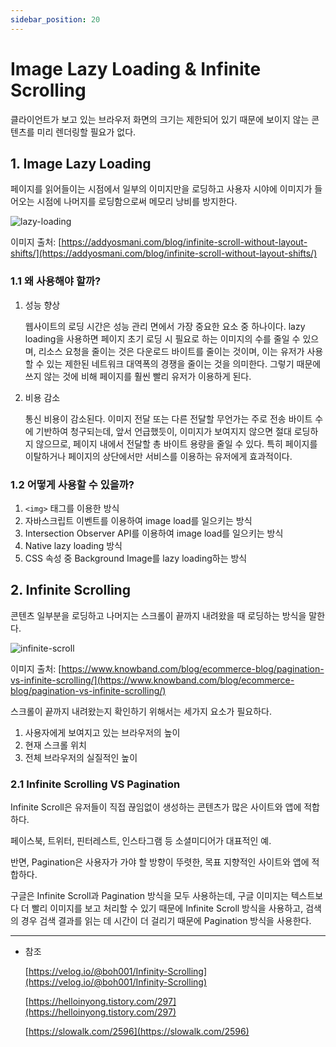 ```yaml
---
sidebar_position: 20
---
```


# Image Lazy Loading & Infinite Scrolling

클라이언트가 보고 있는 브라우저 화면의 크기는 제한되어 있기 때문에 보이지 않는 콘텐츠를 미리 렌더링할 필요가 없다.

## 1. Image Lazy Loading

페이지를 읽어들이는 시점에서 일부의 이미지만을 로딩하고 사용자 시야에 이미지가 들어오는 시점에 나머지를 로딩함으로써 메모리 낭비를 방지한다.

![lazy-loading](https://user-images.githubusercontent.com/65386533/121780635-38bbaf80-cbdc-11eb-98b8-51ebda6d559e.png)

이미지 출처: [https://addyosmani.com/blog/infinite-scroll-without-layout-shifts/](https://addyosmani.com/blog/infinite-scroll-without-layout-shifts/)

### 1.1 왜 사용해야 할까?

1. 성능 향상

   웹사이트의 로딩 시간은 성능 관리 면에서 가장 중요한 요소 중 하나이다. lazy loading을 사용하면 페이지 초기 로딩 시 필요로 하는 이미지의 수를 줄일 수 있으며, 리소스 요청을 줄이는 것은 다운로드 바이트를 줄이는 것이며, 이는 유저가 사용할 수 있는 제한된 네트워크 대역폭의 경쟁을 줄이는 것을 의미한다. 그렇기 때문에 쓰지 않는 것에 비해 페이지를 훨씬 빨리 유저가 이용하게 된다.

2. 비용 감소

   통신 비용이 감소된다. 이미지 전달 또는 다른 전달할 무언가는 주로 전송 바이트 수에 기반하여 청구되는데, 앞서 언급했듯이, 이미지가 보여지지 않으면 절대 로딩하지 않으므로, 페이지 내에서 전달할 총 바이트 용량을 줄일 수 있다. 특히 페이지를 이탈하거나 페이지의 상단에서만 서비스를 이용하는 유저에게 효과적이다.

### 1.2 어떻게 사용할 수 있을까?

1. `<img>` 태그를 이용한 방식
2. 자바스크립트 이벤트를 이용하여 image load를 일으키는 방식
3. Intersection Observer API를 이용하여 image load를 일으키는 방식
4. Native lazy loading 방식
5. CSS 속성 중 Background Image를 lazy loading하는 방식

## 2. Infinite Scrolling

콘텐츠 일부분을 로딩하고 나머지는 스크롤이 끝까지 내려왔을 때 로딩하는 방식을 말한다.

![infinite-scroll](https://user-images.githubusercontent.com/65386533/121780632-378a8280-cbdc-11eb-98cd-9b43e309c4a5.png)

이미지 출처: [https://www.knowband.com/blog/ecommerce-blog/pagination-vs-infinite-scrolling/](https://www.knowband.com/blog/ecommerce-blog/pagination-vs-infinite-scrolling/)

스크롤이 끝까지 내려왔는지 확인하기 위해서는 세가지 요소가 필요하다.

1. 사용자에게 보여지고 있는 브라우저의 높이
2. 현재 스크롤 위치
3. 전체 브라우저의 실질적인 높이

### 2.1 Infinite Scrolling VS Pagination

Infinite Scroll은 유저들이 직접 끊임없이 생성하는 콘텐츠가 많은 사이트와 앱에 적합하다.

페이스북, 트위터, 핀터레스트, 인스타그램 등 소셜미디어가 대표적인 예.

반면, Pagination은 사용자가 가야 할 방향이 뚜렷한, 목표 지향적인 사이트와 앱에 적합하다.

구글은 Infinite Scroll과 Pagination 방식을 모두 사용하는데, 구글 이미지는 텍스트보다 더 빨리 이미지를 보고 처리할 수 있기 때문에 Infinite Scroll 방식을 사용하고, 검색의 경우 검색 결과를 읽는 데 시간이 더 걸리기 때문에 Pagination 방식을 사용한다.

---

- 참조

  [https://velog.io/@boh001/Infinity-Scrolling](https://velog.io/@boh001/Infinity-Scrolling)

  [https://helloinyong.tistory.com/297](https://helloinyong.tistory.com/297)

  [https://slowalk.com/2596](https://slowalk.com/2596)

